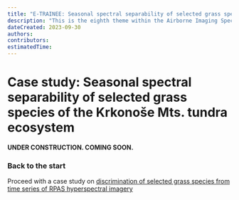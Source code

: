 ```yaml
---
title: "E-TRAINEE: Seasonal spectral separability of selected grass species of the Krkonoše Mts. tundra ecosystem"
description: "This is the eighth theme within the Airborne Imaging Spectroscopy Time Series Analysis module."
dateCreated: 2023-09-30
authors:
contributors: 
estimatedTime: 
---
```


# Case study: Seasonal spectral separability of selected grass species of the Krkonoše Mts. tundra ecosystem

**UNDER CONSTRUCTION. COMING SOON.**


### Back to the start  
Proceed with a case study on [discrimination of selected grass species from time series of RPAS hyperspectral imagery](../06_Krkonose_tundra_grasslands/06_Krkonose_tundra_grasslands.md)

